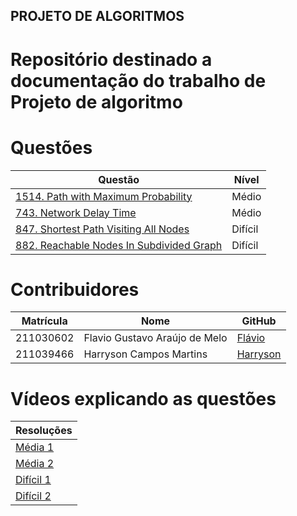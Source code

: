 ## PROJETO DE ALGORITMOS

# Repositório destinado a documentação do trabalho de Projeto de algoritmo

# Questões

<center>

</head>
<body>

<table>
    <thead>
        <tr>
            <th>Questão</th>
            <th>Nível</th>
        </tr>
    </thead>
    <tbody>
        <tr>
            <td><a href="https://leetcode.com/problems/path-with-maximum-probability/description/" target="_blank">1514. Path with Maximum Probability</td>
            <td>Médio</td>
        <tr>
            <td><a href="https://leetcode.com/problems/network-delay-time/description/" target="_blank"> 743. Network Delay Time</td>
            <td>Médio</td>
        </tr>
        </tr>
        <tr>
            <td><a href="https://leetcode.com/problems/shortest-path-visiting-all-nodes/description/" target="_blank">847. Shortest Path Visiting All Nodes</td>
            <td>Difícil</td>
        </tr>
        <tr>
            <td><a href="https://leetcode.com/problems/reachable-nodes-in-subdivided-graph/" target="_blank">882. Reachable Nodes In Subdivided Graph</td>
            <td>Difícil</td>
        </tr>
    </tbody>
</table>

</body>
</html>

</center>

# Contribuidores

<center>

</head>
<body>

<table>
    <thead>
        <tr>
            <th>Matrícula</th>
            <th>Nome</th>
            <th>GitHub</th>
        </tr>
    </thead>
    <tbody>
        <tr>
            <td>211030602</td>
            <td>Flavio Gustavo Araújo de Melo</td>
            <td><a href="https://github.com/flavioovatsug" target="_blank">Flávio</a></td>
        </tr>
        <tr>
            <td>211039466</td>
            <td>Harryson Campos Martins</td>
            <td><a href="https://github.com/harry-cmartin" target="_blank">Harryson</a></td>
        </tr>
    </tbody>
</table>

</body>
</html>

</center>

# Vídeos explicando as questões


</head>
<body>

<table>
    <thead>
        <tr>
            <th>Resoluções</th>
        </tr>
    </thead>
    <tbody>
        <tr>
            <td><a href="https://youtu.be/3qSWwaWD9Zc" target="_blank">Média 1</a></td>
        </tr>
        <tr>
            <td><a href="https://www.youtube.com/watch?v=XziVTa6wF0I" target="_blank">Média 2</a></td>
        </tr>
        <tr>
            <td><a href="https://www.youtube.com/watch?v=2Ph2UtRyw3Y" target="_blank">Difícil 1</a></td>
        </tr>
        <tr>
            <td><a href="https://youtu.be/BO8LCsNNb-M" target="_blank">Difícil 2</a></td>
        </tr>
    </tbody>
</table>

</body>
</html>